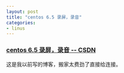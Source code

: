 ```yaml
---
layout: post
title: "centos 6.5 录屏，录音"
categories:
- linus
---
```


### [centos 6.5 录屏，录音 -- CSDN](http://blog.csdn.net/fmeng23/article/details/25082401) ###
这是我以前写的博客，搬家太费劲了直接给连接。
